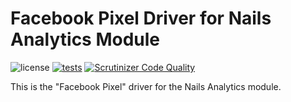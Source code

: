 # Facebook Pixel Driver for Nails Analytics Module

![license](https://img.shields.io/badge/license-MIT-green.svg)
[![tests](https://github.com/nails/driver-analytics-fbpixel/actions/workflows/build_and_test.yml/badge.svg)](https://github.com/nails/driver-analytics-fbpixel/actions)
[![Scrutinizer Code Quality](https://scrutinizer-ci.com/g/nails/driver-analytics-fbpixel/badges/quality-score.png)](https://scrutinizer-ci.com/g/nails/driver-analytics-fbpixel)

This is the "Facebook Pixel" driver for the Nails Analytics module.
